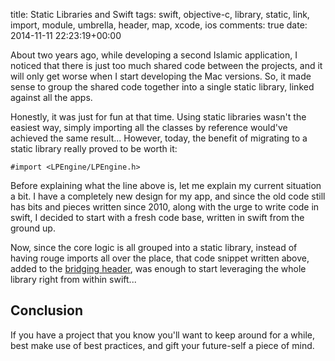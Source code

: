 title: Static Libraries and Swift
tags: swift, objective-c, library, static, link, import, module, umbrella, header, map, xcode, ios
comments: true
date: 2014-11-11 22:23:19+00:00

About two years ago, while developing a second Islamic application, I noticed that there is just too much shared code between the projects, and it will only get worse when I start developing the Mac versions. So, it made sense to group the shared code together into a single static library, linked against all the apps.

Honestly, it was just for fun at that time. Using static libraries wasn't the easiest way, simply importing all the classes by reference would've achieved the same result... However, today, the benefit of migrating to a static library really proved to be worth it:

```objc
#import <LPEngine/LPEngine.h>
```

Before explaining what the line above is, let me explain my current situation a bit. I have a completely new design for my app, and since the old code still has bits and pieces written since 2010, along with the urge to write code in swift, I decided to start with a fresh code base, written in swift from the ground up.

Now, since the core logic is all grouped into a static library, instead of having rouge imports all over the place, that code snippet written above, added to the [bridging header](https://developer.apple.com/library/ios/documentation/swift/conceptual/buildingcocoaapps/MixandMatch.html), was enough to start leveraging the whole library right from within swift... 

## Conclusion

If you have a project that you know you'll want to keep around for a while, best make use of best practices, and gift your future-self a piece of mind.
